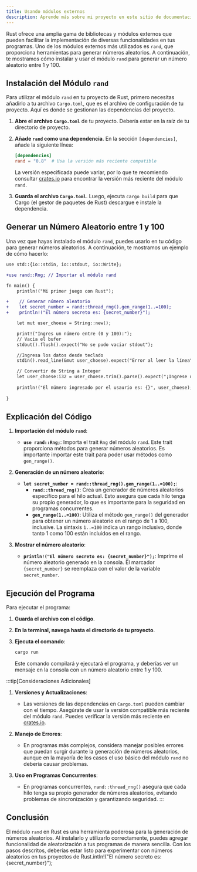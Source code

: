 ```yaml
---
title: Usando módulos externos
description: Aprende más sobre mi proyecto en este sitio de documentación construido con Starlight.
---
```


Rust ofrece una amplia gama de bibliotecas y módulos externos que pueden facilitar la implementación de diversas funcionalidades en tus programas. Uno de los módulos externos más utilizados es `rand`, que proporciona herramientas para generar números aleatorios. A continuación, te mostramos cómo instalar y usar el módulo `rand` para generar un número aleatorio entre 1 y 100.


## Instalación del Módulo `rand`

Para utilizar el módulo `rand` en tu proyecto de Rust, primero necesitas añadirlo a tu archivo `Cargo.toml`, que es el archivo de configuración de tu proyecto. Aquí es donde se gestionan las dependencias del proyecto.

1. **Abre el archivo `Cargo.toml`** de tu proyecto. Debería estar en la raíz de tu directorio de proyecto.

2. **Añade `rand` como una dependencia**. En la sección `[dependencies]`, añade la siguiente línea:

    ```toml
    [dependencies]
    rand = "0.8"  # Usa la versión más reciente compatible
    ```

    La versión especificada puede variar, por lo que te recomiendo consultar [crates.io](https://crates.io/crates/rand) para encontrar la versión más reciente del módulo `rand`.

3. **Guarda el archivo `Cargo.toml`**. Luego, ejecuta `cargo build` para que Cargo (el gestor de paquetes de Rust) descargue e instale la dependencia.


## Generar un Número Aleatorio entre 1 y 100

Una vez que hayas instalado el módulo `rand`, puedes usarlo en tu código para generar números aleatorios. A continuación, te mostramos un ejemplo de cómo hacerlo:

```diff lang="rs"
use std::{io::stdin, io::stdout, io::Write};

+use rand::Rng; // Importar el módulo rand

fn main() {
    println!("Mi primer juego con Rust");

+    // Generar número aleatorio
+    let secret_number = rand::thread_rng().gen_range(1..=100);
+    println!("El número secreto es: {secret_number}");

    let mut user_choese = String::new();

    print!("Ingres un número entre (0 y 100):");
    // Vacia el bufer
    stdout().flush().expect("No se pudo vaciar stdout"); 

    //Ingresa los datos desde teclado
    stdin().read_line(&mut user_choese).expect("Error al leer la línea");

    // Convertir de String a Integer
    let user_choese:i32 = user_choese.trim().parse().expect("¡Ingrese un número por favor!");
    
    println!("El número ingresado por el usaurio es: {}", user_choese);
   
}
```

## Explicación del Código

1. **Importación del módulo `rand`**:
   - **`use rand::Rng;`**: Importa el trait `Rng` del módulo `rand`. Este trait proporciona métodos para generar números aleatorios. Es importante importar este trait para poder usar métodos como `gen_range()`.

2. **Generación de un número aleatorio**:
   - **`let secret_number = rand::thread_rng().gen_range(1..=100);`**:
     - **`rand::thread_rng()`**: Crea un generador de números aleatorios específico para el hilo actual. Esto asegura que cada hilo tenga su propio generador, lo que es importante para la seguridad en programas concurrentes.
     - **`gen_range(1..=100)`**: Utiliza el método `gen_range()` del generador para obtener un número aleatorio en el rango de 1 a 100, inclusive. La sintaxis `1..=100` indica un rango inclusivo, donde tanto 1 como 100 están incluidos en el rango.

3. **Mostrar el número aleatorio**:
   - **`println!("El número secreto es: {secret_number}");`**: Imprime el número aleatorio generado en la consola. El marcador `{secret_number}` se reemplaza con el valor de la variable `secret_number`.

## Ejecución del Programa

Para ejecutar el programa:

1. **Guarda el archivo con el código**.
2. **En la terminal, navega hasta el directorio de tu proyecto**.
3. **Ejecuta el comando**:

    ```sh
    cargo run
    ```

    Este comando compilará y ejecutará el programa, y deberías ver un mensaje en la consola con un número aleatorio entre 1 y 100.


:::tip[Consideraciones Adicionales]
1. **Versiones y Actualizaciones**:
   - Las versiones de las dependencias en `Cargo.toml` pueden cambiar con el tiempo. Asegúrate de usar la versión compatible más reciente del módulo `rand`. Puedes verificar la versión más reciente en [crates.io](https://crates.io/crates/rand).

2. **Manejo de Errores**:
   - En programas más complejos, considera manejar posibles errores que puedan surgir durante la generación de números aleatorios, aunque en la mayoría de los casos el uso básico del módulo `rand` no debería causar problemas.

3. **Uso en Programas Concurrentes**:
   - En programas concurrentes, `rand::thread_rng()` asegura que cada hilo tenga su propio generador de números aleatorios, evitando problemas de sincronización y garantizando seguridad.
:::

## Conclusión

El módulo `rand` en Rust es una herramienta poderosa para la generación de números aleatorios. Al instalarlo y utilizarlo correctamente, puedes agregar funcionalidad de aleatorización a tus programas de manera sencilla. Con los pasos descritos, deberías estar listo para experimentar con números aleatorios en tus proyectos de Rust.intln!("El número secreto es: {secret_number}");
